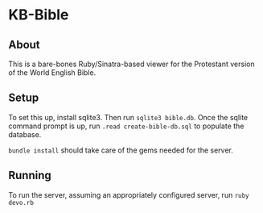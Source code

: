 # KB-Bible

## About
This is a bare-bones Ruby/Sinatra-based viewer for the Protestant version of the World English Bible.

## Setup

To set this up, install sqlite3. Then run `sqlite3 bible.db`. Once the sqlite command prompt is up, run `.read create-bible-db.sql` to populate the database.

`bundle install` should take care of the gems needed for the server.

## Running

To run the server, assuming an appropriately configured server, run `ruby devo.rb`

